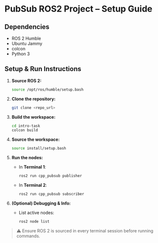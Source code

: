 # PubSub ROS2 Project – Setup Guide

## Dependencies
- ROS 2 Humble 
- Ubuntu Jammy
- colcon
- Python 3

## Setup & Run Instructions

1. **Source ROS 2:**
   ```bash
   source /opt/ros/humble/setup.bash
   ```

2. **Clone the repository:**
   ```bash
   git clone <repo_url>
   ```

3. **Build the workspace:**
   ```bash
   cd intro-task
   colcon build
   ```

4. **Source the workspace:**
   ```bash
   source install/setup.bash
   ```

5. **Run the nodes:**
   - In **Terminal 1**:
     ```bash
     ros2 run cpp_pubsub publisher
     ```
   - In **Terminal 2**:
     ```bash
     ros2 run cpp_pubsub subscriber
     ```

6. **(Optional) Debugging & Info:**
   - List active nodes:
     ```bash
     ros2 node list
     ```

> ⚠️ Ensure ROS 2 is sourced in every terminal session before running commands.
